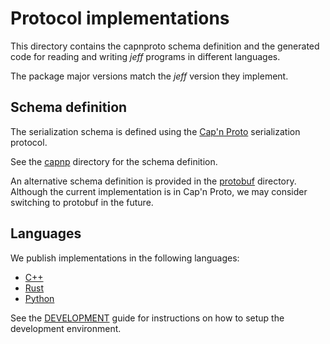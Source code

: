 # Protocol implementations

This directory contains the capnproto schema definition and the generated code
for reading and writing *jeff* programs in different languages.

The package major versions match the *jeff* version they implement.

## Schema definition

The serialization schema is defined using the [Cap'n Proto](https://capnproto.org) serialization protocol.

See the [capnp](capnp) directory for the schema definition.

An alternative schema definition is provided in the [protobuf](protobuf) directory.
Although the current implementation is in Cap'n Proto, we may consider switching to protobuf in the future.

## Languages

We publish implementations in the following languages:

-  [C++](cpp)
-  [Rust](rs)
-  [Python](py)

See the [DEVELOPMENT] guide for instructions on how to setup the development environment.

[capnp]: https://github.com/unitaryfoundation/jeff/blob/main/impl/capnp/jeff.capnp
[cpp]: https://github.com/unitaryfoundation/jeff/tree/main/impl/cpp
[rs]: https://github.com/unitaryfoundation/jeff/tree/main/impl/rs
[py]: https://github.com/unitaryfoundation/jeff/tree/main/impl/py
[DEVELOPMENT]: https://github.com/unitaryfoundation/jeff/blob/main/DEVELOPMENT.md

